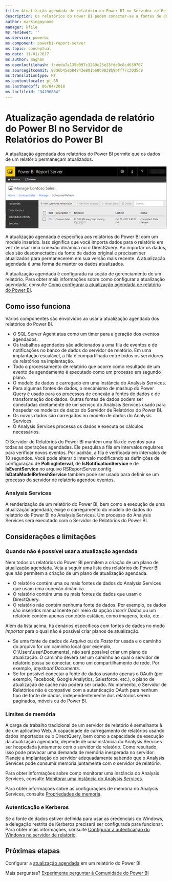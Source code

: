 ```yaml
---
title: Atualização agendada de relatório do Power BI no Servidor de Relatórios do Power BI
description: Os relatórios do Power BI podem conectar-se a fontes de dados diferentes. Dependendo de como os dados são usados, fontes de dados diferentes estão disponíveis.
author: markingmyname
manager: kfile
ms.reviewer: ''
ms.service: powerbi
ms.component: powerbi-report-server
ms.topic: conceptual
ms.date: 11/01/2017
ms.author: maghan
ms.openlocfilehash: fceeda7a135d097c3269c25e25fde0c8cd639767
ms.sourcegitcommit: 80d6b45eb84243e801b60b9038b9bff77c30d5c8
ms.translationtype: HT
ms.contentlocale: pt-BR
ms.lasthandoff: 06/04/2018
ms.locfileid: "34296884"
---
```

# <a name="power-bi-report-scheduled-refresh-in-power-bi-report-server"></a>Atualização agendada de relatório do Power BI no Servidor de Relatórios do Power BI
A atualização agendada dos relatórios do Power BI permite que os dados de um relatório permaneçam atualizados.

![Atualização agendada no Servidor de Relatórios do Power BI](media/scheduled-refresh/scheduled-refresh-success.png)

A atualização agendada é específica aos relatórios do Power BI com um modelo inserido. Isso significa que você importa dados para o relatório em vez de usar uma conexão dinâmica ou o DirectQuery. Ao importar os dados, eles são desconectados da fonte de dados original e precisam ser atualizados para permanecerem em sua versão mais recente. A atualização agendada é uma forma de manter os dados atualizados.

A atualização agendada é configurada na seção de gerenciamento de um relatório. Para obter mais informações sobre como configurar a atualização agendada, consulte [Como configurar a atualização agendada de relatório do Power BI](configure-scheduled-refresh.md).

## <a name="how-this-works"></a>Como isso funciona
Vários componentes são envolvidos ao usar a atualização agendada dos relatórios do Power BI.

* O SQL Server Agent atua como um timer para a geração dos eventos agendados.
* Os trabalhos agendados são adicionados a uma fila de eventos e de notificações no banco de dados do servidor de relatório. Em uma implantação escalável, a fila é compartilhada entre todos os servidores de relatórios na implantação.
* Todo o processamento de relatório que ocorre como resultado de um evento de agendamento é executado como um processo em segundo plano.
* O modelo de dados é carregado em uma instância do Analysis Services.
* Para algumas fontes de dados, o mecanismo de mashup do Power Query é usado para os processos de conexão a fontes de dados e de transformação dos dados. Outras fontes de dados podem ser conectadas diretamente de um serviço do Analysis Services usado para hospedar os modelos de dados do Servidor de Relatórios do Power BI.
* Os novos dados são carregados no modelo de dados do Analysis Services.
* O Analysis Services processa os dados e executa os cálculos necessários.

O Servidor de Relatórios do Power BI mantém uma fila de eventos para todas as operações agendadas. Ele pesquisa a fila em intervalos regulares para verificar novos eventos. Por padrão, a fila é verificada em intervalos de 10 segundos. Você pode alterar o intervalo modificando as definições de configuração de **PollingInterval**, de **IsNotificationService** e de **IsEventService** no arquivo RSReportServer.config. **IsDataModelRefreshService** também pode ser usado para definir se um processo do servidor de relatório agendou eventos.

### <a name="analysis-services"></a>Analysis Services
A renderização de um relatório do Power BI, bem como a execução de uma atualização agendada, exige o carregamento do modelo de dados do relatório do Power BI no Analysis Services. Um processo do Analysis Services será executado com o Servidor de Relatórios do Power BI.

## <a name="considerations-and-limitations"></a>Considerações e limitações
### <a name="when-scheduled-refresh-cant-be-used"></a>Quando não é possível usar a atualização agendada
Nem todos os relatórios do Power BI permitem a criação de um plano de atualização agendada. Veja a seguir uma lista dos relatórios do Power BI que não permitem a criação de um plano de atualização agendada.

* O relatório contém uma ou mais fontes de dados do Analysis Services que usam uma conexão dinâmica.
* O relatório contém uma ou mais fontes de dados que usam o DirectQuery.
* O relatório não contém nenhuma fonte de dados. Por exemplo, os dados são inseridos manualmente por meio da opção *Inserir Dados* ou um relatório contém apenas conteúdo estático, como imagens, texto, etc.

Além da lista acima, há cenários específicos com fontes de dados no modo *Importar* para o qual não é possível criar planos de atualização.

* Se uma fonte de dados de *Arquivo* ou de *Pasta* for usada e o caminho do arquivo for um caminho local (por exemplo, C:\Users\user\Documents), não será possível criar um plano de atualização. O caminho deverá ser um caminho ao qual o servidor de relatório possa se conectar, como um compartilhamento de rede. Por exemplo, *\\myshare\Documents*.
* Se for possível conectar a fonte de dados usando apenas o OAuth (por exemplo, Facebook, Google Analytics, Salesforce, etc.), o plano de atualização de cache não poderá ser criado. No momento, o Servidor de Relatórios não é compatível com a autenticação OAuth para nenhum tipo de fonte de dados, independentemente dos relatórios serem paginados, móveis ou do Power BI.

### <a name="memory-limits"></a>Limites de memória
A carga de trabalho tradicional de um servidor de relatório é semelhante à de um aplicativo Web. A capacidade de carregamento de relatórios usando dados importados ou o DirectQuery, bem como a capacidade de execução da atualização agendada, depende de uma instância do Analysis Services ser hospedada juntamente com o servidor de relatório. Como resultado, isso pode provocar uma demanda de memória inesperada no servidor. Planeje a implantação do servidor adequadamente sabendo que o Analysis Services pode consumir memória juntamente com o servidor de relatório.

Para obter informações sobre como monitorar uma instância do Analysis Services, consulte [Monitorar uma instância do Analysis Services](https://docs.microsoft.com/sql/analysis-services/instances/monitor-an-analysis-services-instance).

Para obter informações sobre as configurações de memória no Analysis Services, consulte [Propriedades de memória](https://docs.microsoft.com/sql/analysis-services/server-properties/memory-properties).

### <a name="authentication-and-kerberos"></a>Autenticação e Kerberos
Se a fonte de dados estiver definida para usar as credenciais do Windows, a delegação restrita de Kerberos precisará ser configurada para funcionar. Para obter mais informações, consulte [Configurar a autenticação do Windows no servidor de relatório](https://docs.microsoft.com/sql/reporting-services/security/configure-windows-authentication-on-the-report-server).

## <a name="next-steps"></a>Próximas etapas
Configurar a [atualização agendada](configure-scheduled-refresh.md) em um relatório do Power BI.

Mais perguntas? [Experimente perguntar à Comunidade do Power BI](https://community.powerbi.com/)

